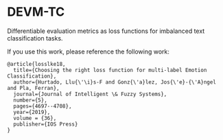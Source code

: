 # DEVM-TC
Differentiable evaluation metrics as loss functions for imbalanced text classification  tasks.

If you use this work, please reference the following work:

```
@article{losslke18,
  title={Choosing the right loss function for multi-label Emotion Classification},
  author={Hurtado, Llu{\'\i}s-F and Gonz{\'a}lez, Jos{\'e}-{\'A}ngel and Pla, Ferran},
  journal={Journal of Intelligent \& Fuzzy Systems},
  number={5},
  pages={4697--4708},
  year={2019}, 
  volume = {36},
  publisher={IOS Press}
}
```
